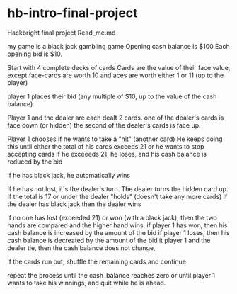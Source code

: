 # hb-intro-final-project
Hackbright final project
Read_me.md

my game is a black jack gambling game
Opening cash balance is $100
Each opening bid is $10.

Start with 4 complete decks of cards
Cards are the value of their face value, 
except face-cards are worth 10 and 
aces are worth either 1 or 11 (up to the player)

player 1 places their bid (any multiple of $10, up to the value of the cash balance)

Player 1 and the dealer are each dealt 2 cards.
one of the dealer's cards is face down (or hidden)
the second of the dealer's cards is face up.

Player 1 chooses if he wants to take  a "hit" (another card)
He keeps doing this until either the total of his cards exceeds 21 or he wants to stop accepting cards
if he exceeeds 21, he loses, and his cash balance is reduced by the bid

if he has black jack, he automatically wins

If he has not lost, it's the dealer's turn.
The dealer turns the hidden card up.
If the total is 17 or under the dealer "holds" (doesn't take any more cards)
if the dealer has black jack then the dealer wins

if no one has lost (exceeded 21) or won (with a black jack), then the two hands are compared and the higher hand wins.
if player 1 has won, then his cash balance is increased by the amount of the bid
if player 1 loses, then his cash balance is decreated by the amount of the bid
it player 1 and the dealer tie, then the cash balance does not change, 

if the cards run out, shuffle the remaining cards and continue

repeat the process until the cash_balance reaches zero or until player 1 wants to take his winnings, and quit while he is ahead.

